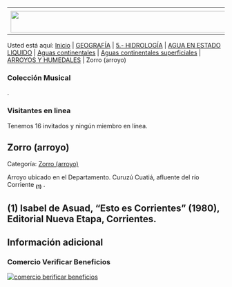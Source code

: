 <table><tbody><tr><td><center></center></td></tr><tr><td><center><a href="https://www.corrientes.gov.ar/" target="_blank"><img src="http://descubrircorrientes.com.ar/2012/index.php/4458-geografia/5-hidrologia/agua-en-estado-liquido/aguas-continentales/aguas-continentales-superficiales/arroyos-y-humedales/banner-corrientes.jpg" width="580" height="50" alt=""></a></center></td></tr></tbody></table>

Usted está aquí: [Inicio](http://descubrircorrientes.com.ar/2012/) | [GEOGRAFÍA](http://descubrircorrientes.com.ar/2012/index.php/410-geografia) | [5.- HIDROLOGÍA](http://descubrircorrientes.com.ar/2012/index.php/417-geografia/5-hidrologia) | [AGUA EN ESTADO LIQUIDO](http://descubrircorrientes.com.ar/2012/index.php/1488-geografia/5-hidrologia/agua-en-estado-liquido) | [Aguas continentales](http://descubrircorrientes.com.ar/2012/index.php/1533-geografia/5-hidrologia/agua-en-estado-liquido/aguas-continentales) | [Aguas continentales superficiales](http://descubrircorrientes.com.ar/2012/index.php/1534-geografia/5-hidrologia/agua-en-estado-liquido/aguas-continentales/aguas-continentales-superficiales) | [ARROYOS Y HUMEDALES](http://descubrircorrientes.com.ar/2012/index.php/1540-geografia/5-hidrologia/agua-en-estado-liquido/aguas-continentales/aguas-continentales-superficiales/arroyos-y-humedales) | Zorro (arroyo)

### Colección Musical

.

### Visitantes en linea

Tenemos 16 invitados y ningún miembro en línea.

## Zorro (arroyo)

Categoría: [Zorro (arroyo)](http://descubrircorrientes.com.ar/2012/index.php/4458-geografia/5-hidrologia/agua-en-estado-liquido/aguas-continentales/aguas-continentales-superficiales/arroyos-y-humedales/zorro-arroyo)

Arroyo ubicado en el Departamento. Curuzú Cuatiá, afluente del río Corriente <sub><strong><span><span>(1)</span></span></strong></sub> .

## **(1) Isabel de Asuad, “Esto es Corrientes” (1980), Editorial Nueva Etapa, Corrientes.**

## Información adicional

### Comercio Verificar Beneficios

[![comercio berificar beneficios](http://descubrircorrientes.com.ar/2012/index.php/4458-geografia/5-hidrologia/agua-en-estado-liquido/aguas-continentales/aguas-continentales-superficiales/arroyos-y-humedales/images/botones_beneficios/comercio_berificar_beneficios.png)](http://descubrircomercio.zapto.org/)